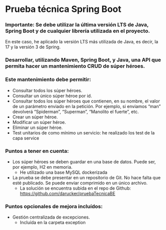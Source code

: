 # Prueba técnica Spring Boot

### Importante: Se debe utilizar la última versión LTS de Java, Spring Boot y de cualquier librería utilizada en el proyecto.

En este caso, he aplicado la versión LTS más utilizada de Java, es decir, la 17 y la versión 3 de Spring.


### Desarrollar, utilizando Maven, Spring Boot, y Java, una API que permita hacer un mantenimiento CRUD de súper héroes.
### Este mantenimiento debe permitir:

* Consultar todos los súper héroes.
* Consultar un único súper héroe por id.
* Consultar todos los súper héroes que contienen, en su nombre, el valor de un parámetro enviado en la petición. Por ejemplo, si enviamos “man” devolverá “Spiderman”, “Superman”, “Manolito el fuerte”, etc.
* Crear un súper héroe.
* Modificar un súper héroe.
* Eliminar un súper héroe.
* Test unitarios de como mínimo un servicio: he realizado los test de la capa service

### Puntos a tener en cuenta:

* Los súper héroes se deben guardar en una base de datos. Puede ser, por ejemplo, H2 en memoria. 
  * He utilizado una base MySQL dockerizada
* La prueba se debe presentar en un repositorio de Git. No hace falta que esté publicado. Se puede enviar comprimido en un único archivo.
  * La solución se encuentra subida en el repo de Github: https://github.com/darucker/pruebaTecnicaBE
 
### Puntos opcionales de mejora incluídos:

* Gestión centralizada de excepciones.
  * Incluída en la carpeta exception 